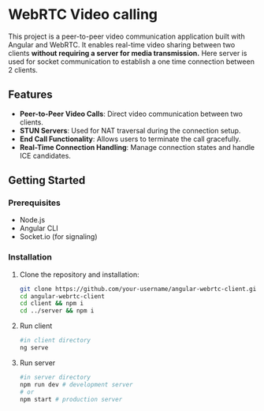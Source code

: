 # WebRTC Video calling

This project is a peer-to-peer video communication application built with Angular and WebRTC. It enables real-time video sharing between two clients **without requiring a server for media transmission.** Here server is used for socket communication to establish a one time connection between 2 clients.

## Features

- **Peer-to-Peer Video Calls**: Direct video communication between two clients.
- **STUN Servers**: Used for NAT traversal during the connection setup.
- **End Call Functionality**: Allows users to terminate the call gracefully.
- **Real-Time Connection Handling**: Manage connection states and handle ICE candidates.

## Getting Started

### Prerequisites

- Node.js
- Angular CLI
- Socket.io (for signaling)

### Installation

1. Clone the repository and installation:

   ```bash
   git clone https://github.com/your-username/angular-webrtc-client.git
   cd angular-webrtc-client
   cd client && npm i
   cd ../server && npm i
   ```

2. Run client

   ```bash
   #in client directory
   ng serve
   ```

3. Run server

   ```bash
   #in server directory
   npm run dev # development server
   # or
   npm start # production server
   ```
